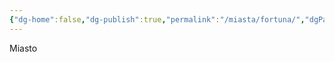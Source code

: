 ```yaml
---
{"dg-home":false,"dg-publish":true,"permalink":"/miasta/fortuna/","dgPassFrontmatter":true}
---
```


Miasto

<!--
![Fortuna.webp|800](/img/user/Vault/Grafiki/Lore/Fortuna.webp)

> **Ustrój:** Monarchia feudalna
> **Liczba mieszkańców:** 65 000
> **Przywódca:** [[Postacie/NPC/Henryk II Montroy\|Henryk II Montroy]]
> **Imiona:** Szlachta - renesansowa Francja, mieszczanie i chłopi - średniowieczna Polska
> **Wygląd**: renesansowe miasto francuskie otoczone farmami

---

### Władza i zarządzanie

Fortuna to miasto działające na bazie pewnego paradoksu. Z jednej strony nie może prosperować bez ciągłej wymiany handlowej i napływu gości z innych osiedli - z drugiej jednak, jest hermetyczne i nieprzyjazne dla obcych. Przynamniej w pewnym sensie. Miasto ma dwa oblicza. Z jednej strony piękne budowle charakteryzujące się harmonią i symetrią, z łukami, kolumnami i kopułami. Mieszkańcy w pięknych, wyszukanych strojach podróżujący dorożkami po brukowanej ulicy. Miasto kultury i honoru. A na jego czele król [[Postacie/NPC/Henryk II Montroy\|Henryk II Montroy]]. Uwielbiany, sprawiedliwy ale srogi dla łamiących prawo i porządek społeczny. Damy dworu pełne dostojeństwa i skromności oglądające zmaganie mężnych rycerzy w turniejach. Głowy rodów raczące się wyśmienitym winem produkowanym lokalnie. Portreciści, mistrzowie szermierki, krawcowe i perfumiści oferujące swe usługi na ulicach. Ale z drugiej strony, gdy wejdzie się w nieodpowiednią alejkę można dostrzec nieco inny obraz. Głodujące kaleki bez dachu nad głową. Dzieci oddające swoje ciała w zamian za kawałek czerstwego chleba. Bandyci, żebracy, szumowiny. Bród, choroby i fetor. I w tym wszystkim na granicy obu światów biedni rzemieślnicy utrzymujący gospodarkę miasta na poziomie. Ledwo wiążący koniec z końcem, niedojadający - ale dzięki dekretowi króla sprzed 8 lat, obowiązkowo uśmiechnięci i w czystych, zadbanych strojach. To z nimi przyjezdni robią interesy. To oni dostarczają szlachcie to, czego akurat potrzebuje. Przyjezdni, którzy chcieliby obejrzeć tę piękniejszą stronę miasta mają utrudnione zadanie. Z jednej strony - owszem wszyscy imigranci są mile widziani, nawet na dworze. Z drugiej strony jest jeden warunek niemal niemożliwy do spełnienia. Tytuł szlachecki. Podobne tytuły nie są nadawane niemal nigdzie na wyspach, a tym samym mało kto faktycznie w oczach szlachty Fortuny zasługuje na szacunek. Oczywiście są śmiałkowie, którzy mimo to próbują swój sukces w tym mieście wykuć. Są bowiem pewne wytrychy w systemie. Na przykład obrzydliwe bogactwo. Hojne dary dla króla są bardzo częstym sposobem na uzyskanie wymarzonego tytułu. Inną drogą jest służba rycerzowi, by z czasem samemu stanąć na ubitym polu w czasie turnieju. Rycerze są dość okrutni dla swoich giermków, jednak dzięki temu - ci którzy dożyją odpowiedniego wieku bywają niezwykle twardzi i groźni. Ostatnią warstwą społeczną są oczywiście chłopi. Wokół miasta do pewnego stopnia udało się zapanować nad dżunglą dosyć spory teren i przystosować go pod uprawę. Produkuje się głównie to, co może posłużyć do produkcji wyśmienitego alkoholu. Fortuna jest głównym dostawcą w tym zakresie dla większości miejsc na wyspie. Poza tym oczywiście produkuje się żywność, która w dużej części ląduje na stołach szlachty. Chłopi są traktowani uczciwie i sprawiedliwie jeśli tylko zachowują się adekwatnie do swojej roli. Tak więc potulny niewolnik, nazywany chłopem dla odpowiedniego wrażenia, nie będzie bity, ani okaleczany przez swojego pana. Uczy się ich, że bezwzględne posłuszeństwo oznacza brak bólu i upokorzeń. Co oczywiście nie znaczy, że nie odbywają się przykładne egzekucje na tych mniej pokornych. Ponad to sytuacja chłopów jest mimo wszystko często lepsza niż biedoty w mieście. Większość z nich mieszka w chatach i mają co jeść. Może często nie dojadają, ale nie są też wiecznie głodni.

### Demografia

Fortuna to głównie miasto [[Rasy/Ludzie\|ludzi]], jednak można w nim spotkać przedstawicieli wszystkich ras. [[Postacie/NPC/Henryk II Montroy\|Król Henryk]] patrzy nieprzychylnie na nieludzi na swoim dworze, jednak wyjątki oczywiście się zdarzają. Zwłaszcza jeśli mowa o bardzo bogatych nieludziach. W mieście zarówno wśród bogatych, jak i biednych dominuje [[Religie/Neochrześcijaństwo\|neochrześcijaństwo]]. Mimo to [[Postacie/NPC/Arcybiskup Carlo Mancini\|Arcybiskup Carlo Mancini]] nie zdecydował się na stworzenie tu swojej siedziby, co sprawiło, że [[Postacie/NPC/Henryk II Montroy\|król]] jest niezwykle niepocieszony.

---

Przy tym wszystkim można by odnieść wrażenie, że miasto i władza mogą być słabe i podatne na potencjalny bunt. To jednak tylko złudzenie. [[Postacie/NPC/Henryk II Montroy\|Króla Henryka]] kochają nawet najbiedniejsi z poddanych, a porządek rzeczy wydaje się dla mieszkańców oczywisty. Armia miasta nie jest zbyt liczna, jednak na jej czele stoją wybitni rycerze, a w razie potrzeby można do niej powołać wielu mieszkańców. W przeciwieństwie do wielu miejsc, tutaj byliby to ochotnicy którzy za obietnicę stałych posiłków będą służyć wiernie i odważnie. Co już kilka razy w przeszłości się zdarzyło.
-->

<!--
Przykłady imion:
	Imiona męskie szlachty: Armand de Valmorin, Lucien du Montclair, Étienne de Virel, Sébastien Delacroix, Thibault de Sarnes, Alaric de Brévant, Florent du Ruisseau, Gérald de l’Aubépine, Roland de Chambrelan, Émeric de Ravennes
	
	Imiona żeńskie szlachty: Éloïse de Mireval, Isabeau de Florette, Céleste du Lys, Geneviève de Montjardin, Margaux de Valière, Odette de Laquière, Mireille de Corbeille, Roseline de Savreux, Ysabeau de Lormont, Althéna du Verger
	
	Imiona męskie mieszczan i chłopów: Bogdan, Miłosz, Wojciech, Zbigniew, Radzim, Mieszko, Jaromir, Bolesław, Dobrosław, Wacław
	
	Imiona żeńskie mieszczan i chłopów: Bożena, Dobrochna, Jagoda, Czesława, Miłka, Dąbrówka, Sława, Witosława, Ludmiła, Radosna

Opis na sesję - z zewnątrz
	Po wyczerpującej podróży przez dziką dżunglę waszym oczom ukazuje się Fortuna, miasto otoczone uporządkowanymi polami uprawnymi, które rozciągają się na znaczną odległość od jego murów. Zielone połacie ziemi, starannie podzielone na równe grządki i pola, świadczą o mozolnej pracy chłopów, próbujących okiełznać naturę. Wśród pól widzicie rozrzucone drewniane chaty kryte strzechą, z których niektóre dymią z prostych kominów.
	
	Za tym pasem uporządkowanej przestrzeni widać mury miasta, solidne i wysokie, które zdają się oddzielać świat cywilizacji od dzikiej natury. Nad murami wznoszą się wyższe budynki, a najbardziej wyróżnia się pałac królewski z charakterystycznymi kopułami i wieżami, które odbijają promienie słońca. Fortuna z tej odległości wydaje się spokojnym miejscem, uporządkowanym i dobrze chronionym, choć jednocześnie jasno widać granicę między otwartymi polami biednych chłopów a zamkniętym światem bogatego miasta.

Opis na sesję - wewnątrz
	Gdy przekraczacie bramę Fortuny, wita was świat kontrastów. Główna ulica, brukowana i wypolerowana, prowadzi w głąb miasta, gdzie dominują okazałe budowle ozdobione łukami, kolumnami i zdobionymi fasadami. Po bokach mijacie rzemieślników sprzedających swoje towary i mieszkańców ubranych w starannie uszyte stroje, których jakość zdradza zarówno dumę, jak i strach przed królewskimi dekretami. Wozy ciągnięte przez konie i dorożki mijają się płynnie, jakby każdy element miasta był częścią większego, idealnie funkcjonującego mechanizmu.
	
	Jednak gdy zaglądacie w boczne uliczki, widzicie inną Fortunę. Mroczniejsze alejki pełne są ludzi o wychudzonych twarzach i brudnych ubraniach, żebrzących na rogach lub sprzedających wszystko, co tylko da się sprzedać. Fetor brudnych ciał i gnijących odpadów miesza się z zapachem tanich potraw smażonych na przenośnych piecykach. Tutaj honor ustępuje miejsca desperacji, a równość istnieje jedynie w słowach kaznodziejów, których głos odbija się echem wśród zniszczonych murów. W Fortunie każdy znajdzie coś dla siebie — piękno lub rozpacz, bogactwo lub nędzę — pytanie tylko, na ile jest gotów za to zapłacić.
-->